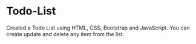 # Todo-List
Created a Todo List using HTML, CSS, Bootstrap and JavaScript.
You can create update and delete any item from the list.
